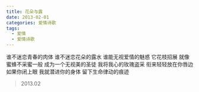 ```yaml
---
title: 花朵与露
date: 2013-02-01
categories: 爱情诗歌
tags:
  - 爱情
  - 爱情诗歌
---
```


谁不迷恋青春的肉体
谁不迷恋花朵的露水<!--more-->
谁能无视爱情的魅惑
它花枝招展
就像蜜蜂不采蜜一般
成为一个无视美的圣徒
我将我心的玫瑰盗采
衔来轻轻放在你唇边
如果你闭上眼
我就潜进你的身体
留下生命律动的痕迹

> 2013.02